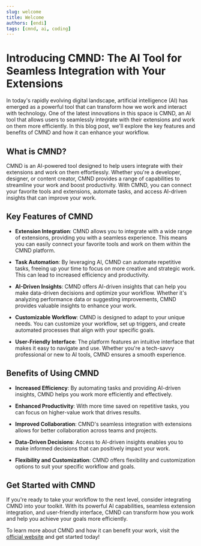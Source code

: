 ```yaml
---
slug: welcome
title: Welcome
authors: [endi]
tags: [cmnd, ai, coding]
---
```


# Introducing CMND: The AI Tool for Seamless Integration with Your Extensions

In today's rapidly evolving digital landscape, artificial intelligence (AI) has emerged as a powerful tool that can transform how we work and interact with technology. One of the latest innovations in this space is CMND, an AI tool that allows users to seamlessly integrate with their extensions and work on them more efficiently. In this blog post, we'll explore the key features and benefits of CMND and how it can enhance your workflow.

## What is CMND?

CMND is an AI-powered tool designed to help users integrate with their extensions and work on them effortlessly. Whether you're a developer, designer, or content creator, CMND provides a range of capabilities to streamline your work and boost productivity. With CMND, you can connect your favorite tools and extensions, automate tasks, and access AI-driven insights that can improve your work.

## Key Features of CMND

- **Extension Integration**: CMND allows you to integrate with a wide range of extensions, providing you with a seamless experience. This means you can easily connect your favorite tools and work on them within the CMND platform.

- **Task Automation**: By leveraging AI, CMND can automate repetitive tasks, freeing up your time to focus on more creative and strategic work. This can lead to increased efficiency and productivity.

- **AI-Driven Insights**: CMND offers AI-driven insights that can help you make data-driven decisions and optimize your workflow. Whether it's analyzing performance data or suggesting improvements, CMND provides valuable insights to enhance your work.

- **Customizable Workflow**: CMND is designed to adapt to your unique needs. You can customize your workflow, set up triggers, and create automated processes that align with your specific goals.

- **User-Friendly Interface**: The platform features an intuitive interface that makes it easy to navigate and use. Whether you're a tech-savvy professional or new to AI tools, CMND ensures a smooth experience.

## Benefits of Using CMND

- **Increased Efficiency**: By automating tasks and providing AI-driven insights, CMND helps you work more efficiently and effectively.

- **Enhanced Productivity**: With more time saved on repetitive tasks, you can focus on higher-value work that drives results.

- **Improved Collaboration**: CMND's seamless integration with extensions allows for better collaboration across teams and projects.

- **Data-Driven Decisions**: Access to AI-driven insights enables you to make informed decisions that can positively impact your work.

- **Flexibility and Customization**: CMND offers flexibility and customization options to suit your specific workflow and goals.

## Get Started with CMND

If you're ready to take your workflow to the next level, consider integrating CMND into your toolkit. With its powerful AI capabilities, seamless extension integration, and user-friendly interface, CMND can transform how you work and help you achieve your goals more efficiently.

To learn more about CMND and how it can benefit your work, visit the [official website](https://www.cmnd.ai) and get started today!

